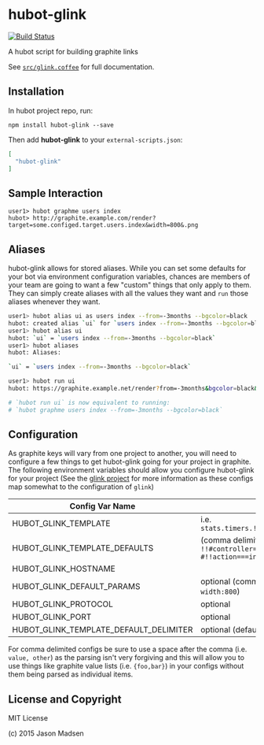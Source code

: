 # hubot-glink

[![Build Status](https://travis-ci.org/knomedia/hubot-glink.svg?branch=master)](https://travis-ci.org/knomedia/hubot-glink)

A hubot script for building graphite links

See [`src/glink.coffee`](src/glink.coffee) for full documentation.

## Installation

In hubot project repo, run:

`npm install hubot-glink --save`

Then add **hubot-glink** to your `external-scripts.json`:

```json
[
  "hubot-glink"
]
```

## Sample Interaction

```
user1> hubot graphme users index
hubot> http://graphite.example.com/render?target=some.configed.target.users.index&width=800&.png
```

## Aliases

hubot-glink allows for stored aliases. While you can set some defaults for your
bot via environment configuration variables, chances are members of your team
are going to want a few "custom" things that only apply to them. They can
simply create aliases with all the values they want and `run` those aliases
whenever they want.

```bash
user1> hubot alias ui as users index --from=-3months --bgcolor=black
hubot: created alias `ui` for `users index --from=-3months --bgcolor=black`
user1> hubot alias ui
hubot: `ui` = `users index --from=-3months --bgcolor=black`
user1> hubot aliases
hubot: Aliases:

`ui` = `users index --from=-3months --bgcolor=black`

user1> hubot run ui
hubot: https://graphite.example.net/render?from=-3months&bgcolor=black&target=foo.users.index&image=.png

# `hubot run ui` is now equivalent to running:
# `hubot graphme users index --from=-3months --bgcolor=black`
```

## Configuration

As graphite keys will vary from one project to another, you will need to
configure a few things to get hubot-glink going for your project in graphite.
The following environment variables should allow you configure hubot-glink for
your project (See the [glink project](https://github.com/knomedia/glink) for
more information as these configs map somewhat to the configuration of `glink`)


Config Var Name                        | Note
-------------------------------------  | ---------------------------------------------------
HUBOT_GLINK_TEMPLATE                   | i.e. `stats.timers.!!#controller#!!.!!#action#!!`
HUBOT_GLINK_TEMPLATE_DEFAULTS          | (comma delimited i.e. `!!#controller===users#!!, #!!action===index#!!`
HUBOT_GLINK_HOSTNAME                   |
HUBOT_GLINK_DEFAULT_PARAMS             | optional (comma delimited i.e.: `from:-1week, width:800`)
HUBOT_GLINK_PROTOCOL                   | optional
HUBOT_GLINK_PORT                       | optional
HUBOT_GLINK_TEMPLATE_DEFAULT_DELIMITER | optional (defaults to ===)


For comma delimited configs be sure to use a space after the comma (i.e.
`value, other`) as the parsing isn't very forgiving and this will allow you to
use things like graphite value lists (i.e. `{foo,bar}`) in your configs without
them being parsed as individual items.


## License and Copyright

MIT License

(c) 2015 Jason Madsen
